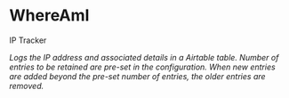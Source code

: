 # WhereAmI
 IP Tracker
 
*Logs the IP address and associated details in a Airtable table. Number of entries to be retained are pre-set in the configuration. When new entries are added beyond the pre-set number of entries, the older entries are removed.*
